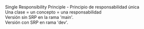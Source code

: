 Single Responsibility Principle - Principio de responsabilidad única  
Una clase = un concepto = una responsabilidad  
Versión sin SRP en la rama 'main'.  
Versión con SRP en rama 'dev'.  